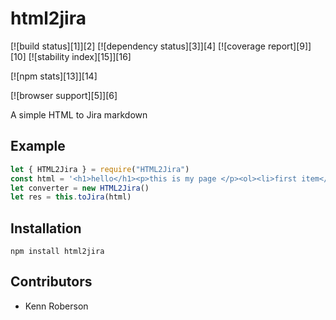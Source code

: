 # html2jira

[![build status][1]][2] [![dependency status][3]][4] [![coverage report][9]][10] [![stability index][15]][16]

[![npm stats][13]][14]

[![browser support][5]][6]

  A simple HTML to Jira markdown

## Example

```js
let { HTML2Jira } = require("HTML2Jira")
const html = '<h1>hello</h1><p>this is my page </p><ol><li>first item</li><li>second item</li></ol>'
let converter = new HTML2Jira()
let res = this.toJira(html)

```

## Installation

`npm install html2jira`

## Contributors

 - Kenn Roberson
